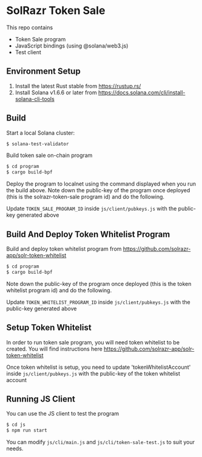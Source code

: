 # SolRazr Token Sale

This repo contains
* Token Sale program
* JavaScript bindings (using @solana/web3.js)
* Test client

## Environment Setup

1. Install the latest Rust stable from https://rustup.rs/
2. Install Solana v1.6.6 or later from https://docs.solana.com/cli/install-solana-cli-tools

## Build

Start a local Solana cluster:
```bash
$ solana-test-validator
```
Build token sale on-chain program
```bash
$ cd program
$ cargo build-bpf
```
Deploy the program to localnet using the command displayed when you run the build above. Note down the public-key of the program once deployed (this is the solrazr-token-sale program id) and do the following.

Update `TOKEN_SALE_PROGRAM_ID` inside `js/client/pubkeys.js` with the public-key generated above

## Build And Deploy Token Whitelist Program

Build and deploy token whitelist program from https://github.com/solrazr-app/solr-token-whitelist
```bash
$ cd program
$ cargo build-bpf
```
Note down the public-key of the program once deployed (this is the token whitelist program id) and do the following.

Update `TOKEN_WHITELIST_PROGRAM_ID` inside `js/client/pubkeys.js` with the public-key generated above

## Setup Token Whitelist

In order to run token sale program, you will need token whitelist to be created. You will find instructions here https://github.com/solrazr-app/solr-token-whitelist

Once token whitelist is setup, you need to update 'tokenWhitelistAccount' inside `js/client/pubkeys.js` with the public-key of the token whitelist account

## Running JS Client

You can use the JS client to test the program
```bash
$ cd js
$ npm run start
```

You can modify `js/cli/main.js` and `js/cli/token-sale-test.js` to suit your needs.